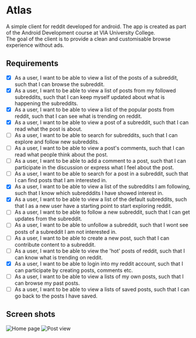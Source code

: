 # Atlas

A simple client for reddit developed for android. The app is created as part of the Android
Development course at VIA University College. <br/>
The goal of the client is to provide a clean and customisable browse experience without ads.

## Requirements

- [x] As a user, I want to be able to view a list of the posts of a subreddit, such that I can
  browse the subreddit.
- [x] As a user, I want to be able to view a list of posts from my followed subreddits, such that I
  can keep myself updated about what is happening the subreddits.
- [x] As a user, I want to be able to view a list of the popular posts from reddit, such that I can
  see what is trending on reddit.
- [x] As a user, I want to be able to view a post of a subreddit, such that I can read what the post
  is about.
- [ ] As a user, I want to be able to search for subreddits, such that I can explore and follow new
  subreddits.
- [ ] As a user, I want to be able to view a post's comments, such that I can read what people think
  about the post.
- [ ] As a user, I want to be able to add a comment to a post, such that I can participate in the
  discussion or express what I feel about the post.
- [ ] As a user, I want to be able to search for a post in a subreddit, such that I can find posts
  that I am interested in.
- [x] As a user, I want to be able to view a list of the subreddits I am following, such that I know
  which subredddits I have showed interest in.
- [x] As a user, I want to be able to view a list of the default subreddits, such that I as a new
  user have a starting point to start exploring reddit.
- [ ] As a user, I want to be able to follow a new subreddit, such that I can get updates from the
  subreddit.
- [ ] As a user, I want to be able to unfollow a subreddit, such that I wont see posts of a
  subreddit I am not interested in.
- [ ] As a user, I want to be able to create a new post, such that I can contribute content to a
  subreddit.
- [ ] As a user, I want to be able to view the 'hot' posts of reddit, such that I can know what is
  trending on reddit.
- [x] As a user, I want to be able to login into my reddit account, such that I can participate by
  creating posts, comments etc.
- [ ] As a user, I want to be able to view a lists of my own posts, such that I can browse my past
  posts.
- [ ] As a user, I want to be able to view a lists of saved posts, such that I can go back to the
  posts I have saved.

## Screen shots

![Home page](https://i.postimg.cc/jdxh2xdy/atlas-subreddit-view.png)
![Post view](https://i.postimg.cc/WpdxNgLj/atlas-subreddit-post-data-view.png)
